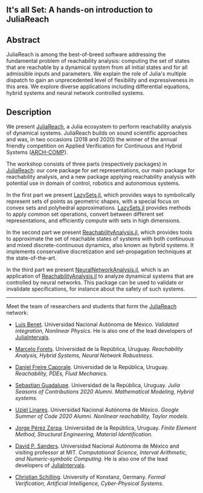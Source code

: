 ## It's all Set: A hands-on introduction to JuliaReach

## Abstract

JuliaReach is among the best-of-breed software addressing the fundamental problem of reachability analysis: computing the set of states that are reachable by a dynamical system from all initial states and for all admissible inputs and parameters. We explain the role of Julia's multiple dispatch to gain an unprecedented level of flexibility and expressiveness in this area. We explore diverse applications including differential equations, hybrid systems and neural network controlled systems.

## Description

We present [JuliaReach](https://github.com/JuliaReach), a Julia ecosystem to perform reachability analysis of dynamical systems. JuliaReach builds on sound scientific approaches and was, in two occasions (2018 and 2020) the winner of the annual friendly competition on Applied Verification for Continuous and Hybrid Systems ([ARCH-COMP](https://cps-vo.org/group/ARCH)).

The workshop consists of three parts (respectively packages) in [JuliaReach](https://github.com/JuliaReach): our core package for set representations, our main package for reachability analysis, and a new package applying reachability analysis with potential use in domain of control, robotics and autonomous systems.

In the first part we present [LazySets.jl](https://github.com/JuliaReach/LazySets.jl), which provides ways to symbolically represent sets of points as geometric shapes, with a special focus on convex sets and polyhedral approximations. [LazySets.jl](https://github.com/JuliaReach/LazySets.jl) provides methods to apply common set operations, convert between different set representations, and efficiently compute with sets in high dimensions.

In the second part we present [ReachabilityAnalysis.jl](https://github.com/JuliaReach/ReachabilityAnalysis.jl), which provides tools to approximate the set of reachable states of systems with both continuous and mixed discrete-continuous dynamics, also known as hybrid systems. It implements conservative discretization and set-propagation techniques at the state-of-the-art.

In the third part we present [NeuralNetworkAnalysis.jl](https://github.com/JuliaReach/NeuralNetworkAnalysis.jl), which is an application of [ReachabilityAnalysis.jl](https://github.com/JuliaReach/ReachabilityAnalysis.jl) to analyze dynamical systems that are controlled by neural networks. This package can be used to validate or invalidate specifications, for instance about the safety of such systems.

---

Meet the team of researchers and students that form the [JuliaReach](https://juliareach.com) network:

- [Luis Benet](https://github.com/lbenet). Universidad Nacional Autónoma de México. *Validated integration, Nonlinear Physics.* He is also one of the lead developers of [JuliaIntervals](https://github.com/JuliaIntervals).

- [Marcelo Forets](https://github.com/mforets). Universidad de la República, Uruguay. *Reachability Analysis, Hybrid Systems, Neural Network Robustness.*

- [Daniel Freire Caporale](https://github.com/dfcaporale). Universidad de la República, Uruguay. *Reachability, PDEs, Fluid Mechanics.*

- [Sebastian Guadalupe](https://github.com/sebastianguadalupe). Universidad de la República, Uruguay. *Julia Seasons of Contributions 2020 Alumni. Mathematical Modeling, Hybrid systems.*

- [Uziel Linares](https://github.com/uziellinares). Universidad Nacional Autónoma de México. *Google Summer of Code 2020 Alumni. Nonlinear reachability, Taylor models.*

- [Jorge Pérez Zerpa](https://github.com/jorgepz). Universidad de la República, Uruguay. *Finite Element Method, Structural Engineering, Material Identification.*

- [David P. Sanders](https://github.com/dpsanders). Universidad Nacional Autónoma de México and visiting professor at MIT. *Computational Science, Interval Arithmetic, and Numeric-symbolic Computing.* He is also one of the lead developers of [JuliaIntervals](https://github.com/JuliaIntervals).

- [Christian Schilling](https://github.com/schillic). University of Konstanz, Germany. *Formal Verification, Artificial Intelligence, Cyber-Physical Systems.*
